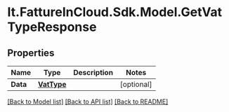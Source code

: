 # It.FattureInCloud.Sdk.Model.GetVatTypeResponse

## Properties

Name | Type | Description | Notes
------------ | ------------- | ------------- | -------------
**Data** | [**VatType**](VatType.md) |  | [optional] 

[[Back to Model list]](../README.md#documentation-for-models) [[Back to API list]](../README.md#documentation-for-api-endpoints) [[Back to README]](../README.md)

